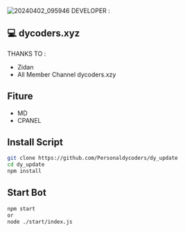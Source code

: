 ![20240402_095946](https://files.catbox.moe/qur5ed.jpg)
DEVELOPER :

## 💻 dycoders.xyz

THANKS TO :
 - Zidan
 - All Member Channel dycoders.xzy

## Fiture
 - MD
 - CPANEL
 
## Install Script
```bash
git clone https://github.com/Personaldycoders/dy_update
cd dy_update
npm install
```

## Start Bot
```bash
npm start
or
node ./start/index.js
```

 
